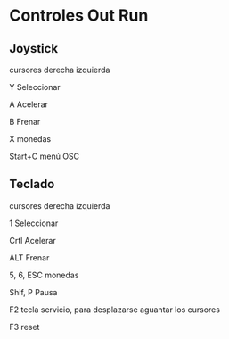 # Controles Out Run



## Joystick

cursores derecha izquierda

Y Seleccionar

A Acelerar

B Frenar

X monedas

Start+C menú OSC



## Teclado

cursores derecha izquierda

1 Seleccionar

Crtl Acelerar

ALT Frenar

5, 6, ESC monedas

Shif, P   Pausa

F2 tecla servicio, para desplazarse aguantar los cursores

F3 reset





